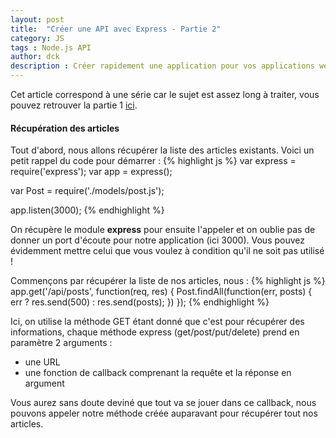 ```yaml
---
layout: post
title:  "Créer une API avec Express - Partie 2"
category: JS
tags : Node.js API
author: dck
description : Créer rapidement une application pour vos applications web grâce ce web framework Node.js 
---
```

Cet article correspond à une série car le sujet est assez long à traiter, vous pouvez retrouver la partie 1 [ici](link).

#### Récupération des articles
Tout d'abord, nous allons récupérer la liste des articles existants. Voici un petit rappel du code pour démarrer :
{% highlight js %}
var express = require('express');
var app = express();

var Post = require('./models/post.js');

app.listen(3000);
{% endhighlight %} 

On récupère le module __express__ pour ensuite l'appeler et on oublie pas de donner un port d'écoute pour notre application (ici 3000). Vous pouvez évidemment mettre celui que vous voulez à condition qu'il ne soit pas utilisé !

Commençons par récupérer la liste de nos articles, nous :
{% highlight js %}
app.get('/api/posts', function(req, res) {
  Post.findAll(function(err, posts) {
    err ? res.send(500) : res.send(posts);
  })
});
{% endhighlight %}

Ici, on utilise la méthode GET étant donné que c'est pour récupérer des informations, chaque méthode express (get/post/put/delete) prend en paramètre 2 arguments :

- une URL
- une fonction de callback comprenant la requête et la réponse en argument

Vous aurez sans doute deviné que tout va se jouer dans ce callback, nous pouvons appeler notre méthode créée auparavant pour récupérer tout nos articles.